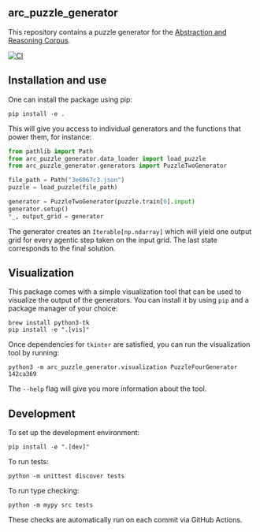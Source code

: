 arc_puzzle_generator
--------------------

This repository contains a puzzle generator for
the [Abstraction and Reasoning Corpus](https://github.com/arcprize/ARC-AGI-2).

[![CI](https://github.com/Fohlen/arc_puzzle_generator/actions/workflows/ci.yml/badge.svg)](https://github.com/Fohlen/arc_puzzle_generator/actions/workflows/ci.yml)

## Installation and use

One can install the package using pip:

```shell
pip install -e .
```

This will give you access to individual generators and the functions that power them, for instance:

```python
from pathlib import Path
from arc_puzzle_generator.data_loader import load_puzzle
from arc_puzzle_generator.generators import PuzzleTwoGenerator

file_path = Path("3e6067c3.json")
puzzle = load_puzzle(file_path)

generator = PuzzleTwoGenerator(puzzle.train[0].input)
generator.setup()
*_, output_grid = generator
```

The generator creates an `Iterable[np.ndarray]` which will yield one output grid for every agentic step taken on the
input grid.
The last state corresponds to the final solution.

## Visualization

This package comes with a simple visualization tool that can be used to visualize the output of the generators.
You can install it by using `pip` and a package manager of your choice:

```shell
brew install python3-tk
pip install -e ".[vis]"
```

Once dependencies for `tkinter` are satisfied, you can run the visualization tool by running:

```shell
python3 -m arc_puzzle_generator.visualization PuzzleFourGenerator 142ca369
```

The `--help` flag will give you more information about the tool.

## Development

To set up the development environment:

```shell
pip install -e ".[dev]"
```

To run tests:

```shell
python -m unittest discover tests
```

To run type checking:

```shell
python -m mypy src tests
```

These checks are automatically run on each commit via GitHub Actions.
